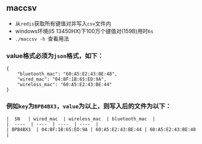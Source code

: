 ## maccsv

 - 从`redis`获取所有键值对并写入`csv`文件内
 - windows环境(I5 13450HX)下100万个键值对(159B)用时`6s`
 - `./maccsv -h `查看用法

### value格式必须为`json`格式，如下：

```
{
    "bluetooth_mac": "60:A5:E2:43:BE:48",
    "wired_mac": "04:BF:1B:65:ED:9A",
    "wireless_mac": "60:A5:E2:43:BE:44"
}
```

### 例如`key`为`BPB4BX3`，`value`为以上，则写入后的文件为以下：

```
|  SN   | wired_mac  | wireless_mac  | bluetooth_mac  |
|  ----  | ----  | ----  | ----  |
| BPB4BX3  | 04:BF:1B:65:ED:9A | 60:A5:E2:43:BE:44 | 60:A5:E2:43:BE:48 |

```


